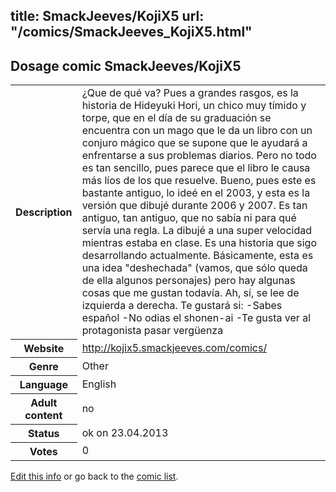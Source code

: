 title: SmackJeeves/KojiX5
url: "/comics/SmackJeeves_KojiX5.html"
---
Dosage comic SmackJeeves/KojiX5
-----------------------------------------

<table class="comicinfo">
<tr>
<th>Description</th><td>¿Que de qué va? Pues a grandes rasgos, es la historia de Hideyuki Hori, un chico muy tímido y torpe, que en el día de su graduación se encuentra con un mago que le da un libro con un conjuro mágico que se supone que le ayudará a enfrentarse a sus problemas diarios. Pero no todo es tan sencillo, pues parece que el libro le causa más líos de los que resuelve. Bueno, pues este es bastante antiguo, lo ideé en el 2003, y esta es la versión que dibujé durante 2006 y 2007. Es tan antiguo, tan antiguo, que no sabía ni para qué servía una regla. La dibujé a una super velocidad mientras estaba en clase. Es una historia que sigo desarrollando actualmente. Básicamente, esta es una idea &quot;deshechada&quot; (vamos, que sólo queda de ella algunos personajes) pero hay algunas cosas que me gustan todavía. Ah, sí, se lee de izquierda a derecha. Te gustará si: -Sabes español -No odias el shonen-ai -Te gusta ver al protagonista pasar vergüenza</td>
</tr>
<tr>
<th>Website</th><td><a href="http://kojix5.smackjeeves.com/comics/">http://kojix5.smackjeeves.com/comics/</a></td>
</tr>
<tr>
<th>Genre</th><td>Other</td>
</tr>
<tr>
<th>Language</th><td>English</td>
</tr>
<tr>
<th>Adult content</th><td>no</td>
</tr>
<tr>
<th>Status</th><td>ok on 23.04.2013</td>
</tr>
<tr>
<th>Votes</th><td>0</div></td>
</tr>
</table>

[Edit this info](/comics/SmackJeeves_KojiX5_edit.html) or go back to the [comic list](../comic-index.html).
